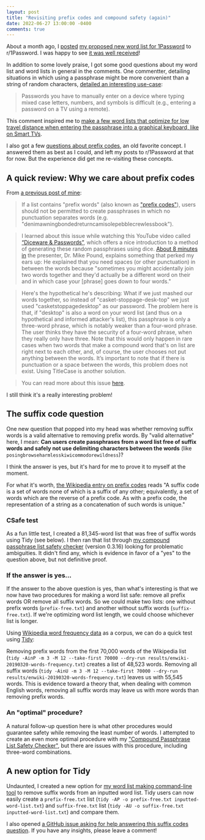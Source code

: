 ```yaml
---
layout: post
title: "Revisiting prefix codes and compound safety (again)"
date: 2022-06-27 13:00:00 -0400
comments: true
---
```


About a month ago, I [posted](https://www.reddit.com/r/1Password/comments/ur4otq/proposed_new_word_list/) [my proposed new word list for 1Password](https://github.com/sts10/generated-wordlists/blob/main/lists/1password-replacement/1password-replacement.txt) to r/1Password. I was happy to see [it was well received](https://www.reddit.com/r/1Password/comments/ur4otq/comment/i8v7g29/?utm_source=reddit&utm_medium=web2x&context=3)! 

In addition to some lovely praise, I got some good questions about my word list and word lists in general in the comments. One commentter, detailing situations in which using a passphrase might be more convenient than a string of random characters, [detailed an interesting use-case](https://www.reddit.com/r/1Password/comments/ur4otq/comment/i8yoaty/?utm_source=reddit&utm_medium=web2x&context=3):

> Passwords you have to manually enter on a device where typing mixed case letters, numbers, and symbols is difficult (e.g., entering a password on a TV using a remote).

This comment inspired me to [make a few word lists that optimize for low travel distance when entering the passphrase into a graphical keyboard, like on Smart TVs](https://github.com/sts10/remote-words).

I also got a few [questions about prefix codes](https://www.reddit.com/r/1Password/comments/ur4otq/comment/i8ylj8f/?utm_source=reddit&utm_medium=web2x&context=3), an old favorite concept. I answered them as best as I could, and left my posts to r/1Password at that for now. But the experience did get me re-visiting these concepts.

## A quick review: Why we care about prefix codes

From [a previous post of mine](https://sts10.github.io/2020/09/30/making-a-word-list.html#the-question-of-prefix-words): 

> If a list contains "prefix words" (also known as ["prefix codes"](https://en.wikipedia.org/wiki/Prefix_code)), users should not be permitted to create passphrases in which no punctuation separates words (e.g. "denimawningbondedreturncamisolepebblecrewlessbook"). 

> I learned about this issue while watching this YouTube video called [“Diceware & Passwords”](https://www.youtube.com/watch?v=Pe_3cFuSw1E), which offers a nice introduction to a method of generating these random passphrases using dice. [About 8 minutes in](https://youtu.be/Pe_3cFuSw1E?t=8m36s) the presenter, Dr. Mike Pound, explains something that perked my ears up: He explained that you need spaces (or other punctuation) in between the words because "sometimes you might accidentally join two words together and they'd actually be a different word on their and in which case your [phrase] goes down to four words."

> Here's the hypothetical he's describing: What if we just mashed our words together, so instead of "casket-stoppage-desk-top" we just used "casketstoppagedesktop" as our password. The problem here is that, if "desktop" is also a word on your word list (and thus on a hypothetical and informed attacker's list), this passphrase is only a three-word phrase, which is notably weaker than a four-word phrase. The user thinks they have the security of a four-word phrase, when they really only have three. Note that this would only happen in rare cases when two words that make a compound word that's on list are right next to each other, and, of course, the user chooses not put anything between the words. It’s important to note that if there is punctuation or a space between the words, this problem does not exist. Using TitleCase is another solution.

> You can read more about this issue [here](https://github.com/ulif/diceware#id3).

I still think it's a really interesting problem!

## The suffix code question

One new question that popped into my head was whether removing suffix words is a valid alternative to removing prefix words. By "valid alternative" here, I mean: **Can users create passphrases from a word list free of suffix words and safely not use delimiting characters between the words** (like `posingbrowseharmlesskiwicommodorewildness`)? 

I think the answer is yes, but it's hard for me to prove it to myself at the moment.

For what it's worth, [the Wikipedia entry on prefix codes](https://en.wikipedia.org/wiki/Prefix_code#Related_concepts) reads "A suffix code is a set of words none of which is a suffix of any other; equivalently, a set of words which are the reverse of a prefix code. As with a prefix code, the representation of a string as a concatenation of such words is unique." 

### CSafe test

As a fun little test, I created a 81,345-word list that was free of suffix words using Tidy (see below). I then ran that list through [my compound passphrase list safety checker](https://github.com/sts10/csafe) (version 0.3.16) looking for problematic ambiguities. It didn't find any, which is evidence in favor of a "yes" to the question above, but not definitive proof.

### If the answer is yes...

If the answer to the above question is yes, than what's interesting is that we now have two procedures for making a word list safe: remove all prefix words OR remove all suffix words. So we could make two lists: one without prefix words (`prefix-free.txt`) and another without suffix words (`suffix-free.txt`). If we're optimizing word list length, we could choose whichever list is longer.

Using [Wikipedia word frequency data](https://github.com/IlyaSemenov/wikipedia-word-frequency/blob/master/results/enwiki-20190320-words-frequency.txt) as a corpus, we can do a quick test using [Tidy](https://github.com/sts10/tidy):

Removing prefix words from the first 70,000 words of the Wikipedia list (`tidy -AinP -m 3 -M 12 --take-first 70000 --dry-run results/enwiki-20190320-words-frequency.txt`) creates a list of 48,523 words. Removing all suffix words (`tidy -AinU -m 3 -M 12 --take-first 70000 --dry-run results/enwiki-20190320-words-frequency.txt`) leaves us with 55,545 words. This is evidence toward a theory that, when dealing with common English words, removing all suffix words may leave us with more words than removing prefix words.

### An "optimal" procedure?

A natural follow-up question here is what other procedures would guarantee safety while removing the least number of words. I attempted to create an even more optimal procedure with my ["Compound Passphrase List Safety Checker"](https://github.com/sts10/csafe), but there are issues with this procedure, including three-word combinations.

## A new option for Tidy

Undaunted, I created a new option for [my word list making command-line tool](https://github.com/sts10/tidy) to remove suffix words from an inputted word list. Tidy users can now easily create a `prefix-free.txt` list (`tidy -AP -o prefix-free.txt inputted-word-list.txt`) and `suffix-free.txt` list (`tidy -AU -o suffix-free.txt inputted-word-list.txt`) and compare them.

I also opened [a GitHub issue asking for help answering this suffix codes question](https://github.com/sts10/tidy/issues/7). If you have any insights, please leave a comment!

<!-- ### Can Huffman coding help us here? -->

<!-- https://www.youtube.com/watch?v=dM6us854Jk0 -->
